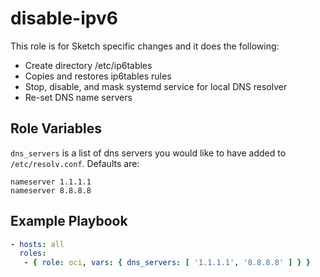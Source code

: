 disable-ipv6
=========

This role is for Sketch specific changes and it does the following:

* Create directory /etc/ip6tables
* Copies and restores ip6tables rules
* Stop, disable, and mask systemd service for local DNS resolver
* Re-set DNS name servers


Role Variables
--------------

`dns_servers` is a list of dns servers you would like to have added to `/etc/resolv.conf`. Defaults are:

```
nameserver 1.1.1.1
nameserver 8.8.8.8
```

Example Playbook
----------------

```yml
- hosts: all
  roles:
   - { role: oci, vars: { dns_servers: [ '1.1.1.1', '8.8.8.8' ] } }
```